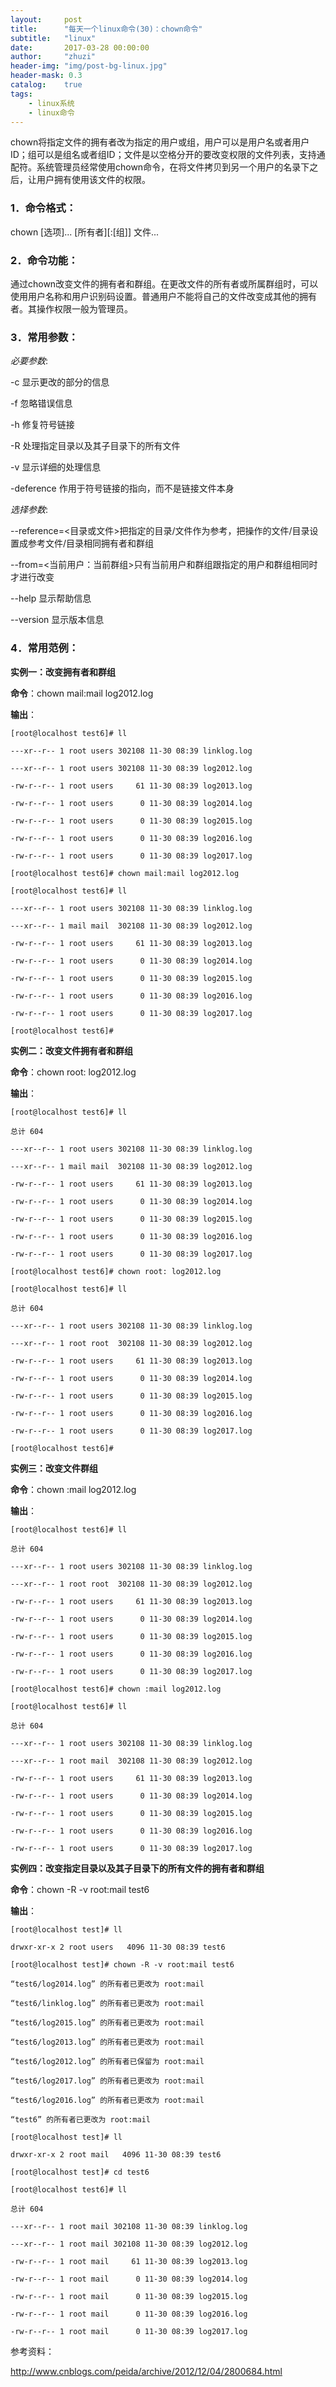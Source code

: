 ```yaml
---
layout:     post
title:      "每天一个linux命令(30)：chown命令"
subtitle:   "linux"
date:       2017-03-28 00:00:00
author:     "zhuzi"
header-img: "img/post-bg-linux.jpg"
header-mask: 0.3
catalog:    true
tags:
    - linux系统
    - linux命令
---
```


chown将指定文件的拥有者改为指定的用户或组，用户可以是用户名或者用户ID；组可以是组名或者组ID；文件是以空格分开的要改变权限的文件列表，支持通配符。系统管理员经常使用chown命令，在将文件拷贝到另一个用户的名录下之后，让用户拥有使用该文件的权限。

### 1．命令格式：

chown [选项]... [所有者][:[组]] 文件...

### 2．命令功能：

通过chown改变文件的拥有者和群组。在更改文件的所有者或所属群组时，可以使用用户名称和用户识别码设置。普通用户不能将自己的文件改变成其他的拥有者。其操作权限一般为管理员。

### 3．常用参数：

*必要参数*:

-c 显示更改的部分的信息

-f 忽略错误信息

-h 修复符号链接

-R 处理指定目录以及其子目录下的所有文件

-v 显示详细的处理信息

-deference 作用于符号链接的指向，而不是链接文件本身

*选择参数*:

--reference=<目录或文件>把指定的目录/文件作为参考，把操作的文件/目录设置成参考文件/目录相同拥有者和群组

--from=<当前用户：当前群组>只有当前用户和群组跟指定的用户和群组相同时才进行改变

--help 显示帮助信息

--version 显示版本信息

### 4．常用范例：

**实例一：改变拥有者和群组**

**命令**：chown mail:mail log2012.log

**输出**：　　

    [root@localhost test6]# ll

    ---xr--r-- 1 root users 302108 11-30 08:39 linklog.log

    ---xr--r-- 1 root users 302108 11-30 08:39 log2012.log

    -rw-r--r-- 1 root users     61 11-30 08:39 log2013.log

    -rw-r--r-- 1 root users      0 11-30 08:39 log2014.log

    -rw-r--r-- 1 root users      0 11-30 08:39 log2015.log

    -rw-r--r-- 1 root users      0 11-30 08:39 log2016.log

    -rw-r--r-- 1 root users      0 11-30 08:39 log2017.log

    [root@localhost test6]# chown mail:mail log2012.log

    [root@localhost test6]# ll

    ---xr--r-- 1 root users 302108 11-30 08:39 linklog.log

    ---xr--r-- 1 mail mail  302108 11-30 08:39 log2012.log

    -rw-r--r-- 1 root users     61 11-30 08:39 log2013.log

    -rw-r--r-- 1 root users      0 11-30 08:39 log2014.log

    -rw-r--r-- 1 root users      0 11-30 08:39 log2015.log

    -rw-r--r-- 1 root users      0 11-30 08:39 log2016.log

    -rw-r--r-- 1 root users      0 11-30 08:39 log2017.log

    [root@localhost test6]#

**实例二：改变文件拥有者和群组**

**命令**：chown root: log2012.log

**输出**：　　　　

    [root@localhost test6]# ll

    总计 604

    ---xr--r-- 1 root users 302108 11-30 08:39 linklog.log

    ---xr--r-- 1 mail mail  302108 11-30 08:39 log2012.log

    -rw-r--r-- 1 root users     61 11-30 08:39 log2013.log

    -rw-r--r-- 1 root users      0 11-30 08:39 log2014.log

    -rw-r--r-- 1 root users      0 11-30 08:39 log2015.log

    -rw-r--r-- 1 root users      0 11-30 08:39 log2016.log

    -rw-r--r-- 1 root users      0 11-30 08:39 log2017.log

    [root@localhost test6]# chown root: log2012.log

    [root@localhost test6]# ll

    总计 604

    ---xr--r-- 1 root users 302108 11-30 08:39 linklog.log

    ---xr--r-- 1 root root  302108 11-30 08:39 log2012.log

    -rw-r--r-- 1 root users     61 11-30 08:39 log2013.log

    -rw-r--r-- 1 root users      0 11-30 08:39 log2014.log

    -rw-r--r-- 1 root users      0 11-30 08:39 log2015.log

    -rw-r--r-- 1 root users      0 11-30 08:39 log2016.log

    -rw-r--r-- 1 root users      0 11-30 08:39 log2017.log

    [root@localhost test6]#

**实例三：改变文件群组**

**命令**：chown :mail log2012.log

**输出**：

    [root@localhost test6]# ll

    总计 604

    ---xr--r-- 1 root users 302108 11-30 08:39 linklog.log

    ---xr--r-- 1 root root  302108 11-30 08:39 log2012.log

    -rw-r--r-- 1 root users     61 11-30 08:39 log2013.log

    -rw-r--r-- 1 root users      0 11-30 08:39 log2014.log

    -rw-r--r-- 1 root users      0 11-30 08:39 log2015.log

    -rw-r--r-- 1 root users      0 11-30 08:39 log2016.log

    -rw-r--r-- 1 root users      0 11-30 08:39 log2017.log

    [root@localhost test6]# chown :mail log2012.log

    [root@localhost test6]# ll

    总计 604

    ---xr--r-- 1 root users 302108 11-30 08:39 linklog.log

    ---xr--r-- 1 root mail  302108 11-30 08:39 log2012.log

    -rw-r--r-- 1 root users     61 11-30 08:39 log2013.log

    -rw-r--r-- 1 root users      0 11-30 08:39 log2014.log
    
    -rw-r--r-- 1 root users      0 11-30 08:39 log2015.log

    -rw-r--r-- 1 root users      0 11-30 08:39 log2016.log

    -rw-r--r-- 1 root users      0 11-30 08:39 log2017.log

 
**实例四：改变指定目录以及其子目录下的所有文件的拥有者和群组**

**命令**：chown -R -v root:mail test6

**输出**： 　　

    [root@localhost test]# ll

    drwxr-xr-x 2 root users   4096 11-30 08:39 test6

    [root@localhost test]# chown -R -v root:mail test6

    “test6/log2014.log” 的所有者已更改为 root:mail

    “test6/linklog.log” 的所有者已更改为 root:mail

    “test6/log2015.log” 的所有者已更改为 root:mail
    
    “test6/log2013.log” 的所有者已更改为 root:mail

    “test6/log2012.log” 的所有者已保留为 root:mail

    “test6/log2017.log” 的所有者已更改为 root:mail

    “test6/log2016.log” 的所有者已更改为 root:mail

    “test6” 的所有者已更改为 root:mail

    [root@localhost test]# ll

    drwxr-xr-x 2 root mail   4096 11-30 08:39 test6

    [root@localhost test]# cd test6

    [root@localhost test6]# ll

    总计 604

    ---xr--r-- 1 root mail 302108 11-30 08:39 linklog.log

    ---xr--r-- 1 root mail 302108 11-30 08:39 log2012.log

    -rw-r--r-- 1 root mail     61 11-30 08:39 log2013.log

    -rw-r--r-- 1 root mail      0 11-30 08:39 log2014.log
    
    -rw-r--r-- 1 root mail      0 11-30 08:39 log2015.log

    -rw-r--r-- 1 root mail      0 11-30 08:39 log2016.log

    -rw-r--r-- 1 root mail      0 11-30 08:39 log2017.log
    
参考资料：
    
http://www.cnblogs.com/peida/archive/2012/12/04/2800684.html




